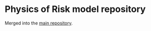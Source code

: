 # Physics of Risk model repository

Merged into the [main repository](https://github.com/physrisk/website-source).
